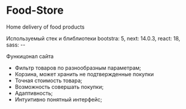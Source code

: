 # Food-Store
Home delivery of food products 

Используемый стек и блиблиотеки
bootstra: 5,
next: 14.0.3,
react: 18,
sass: --

Функицонал сайта
- Фильтр товаров по разнообразным параметрам;
- Корзина, может хранить не подтвержденные покупки
- Точная стоимость товара;
- Возможность совершать покупки;
- Адаптивность;
- Интуитивно понятный интерфейс;

